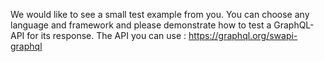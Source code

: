We would like to see a small test example from you.
You can choose any language and framework and please demonstrate how to test a GraphQL-API for its response.
The API you can use : https://graphql.org/swapi-graphql